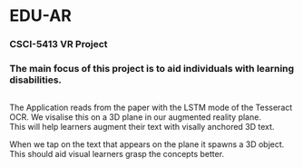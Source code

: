 # EDU-AR

### CSCI-5413 VR Project

### The main focus of this project is to aid individuals with learning disabilities.

<Image Place Holder>

The Application reads from the paper with the LSTM mode of the Tesseract OCR. We visalise this on a 3D plane in our augmented reality plane.
<br>
This will help learners augment their text with visally anchored 3D text.
<Image Place Holder>

When we tap on the text that appears on the plane it spawns a 3D object. This should aid visual learners grasp the concepts better.

<Image Place Holder>

